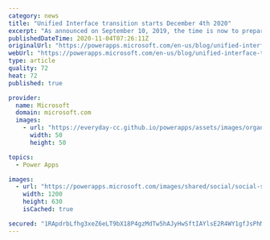 ```yaml
---
category: news
title: "Unified Interface transition starts December 4th 2020"
excerpt: "As announced on September 10, 2019, the time is now to prepare for the move to Unified Interface for Model-driven apps if you are still using the legacy web client.  With less than 1 month to go, you should make the move as soon as possible to Unified Interface. "
publishedDateTime: 2020-11-04T07:26:11Z
originalUrl: "https://powerapps.microsoft.com/en-us/blog/unified-interface-transition-starts-december-4th-2020/"
webUrl: "https://powerapps.microsoft.com/en-us/blog/unified-interface-transition-starts-december-4th-2020/"
type: article
quality: 72
heat: 72
published: true

provider:
  name: Microsoft
  domain: microsoft.com
  images:
    - url: "https://everyday-cc.github.io/powerapps/assets/images/organizations/microsoft.com-50x50.jpg"
      width: 50
      height: 50

topics:
  - Power Apps

images:
  - url: "https://powerapps.microsoft.com/images/shared/social/social-share-post-ignite.png"
    width: 1200
    height: 630
    isCached: true

secured: "1RApdrbLfhg3xeZ6eLT9bX18P4gzMdTw5hAJyHwSftIAYlsE2R4WY1gfJsPhMOULL0fEhzhKEumNbvYYEvvFxGPdnzv3D7jD5Vv7/4ODK1YRWKKr4YnfWCcIh2OX/Jr1GA8RpxofVyn4XbGubXsvePK3FVhlavc/a0IQOiwWBE7ir6oJKdBiDuy9vwKnBNbnAh1f9COBrWwI1s31oUNYhjG3Hl4d+RQoyYtPa7kLRMx7wTMFDmQ8hwpaviMJXebZYU3hrEWD4rjnteg3qHQ3KA0W0Hxyl2i76BAlOV3yLJo1kS0PMlICy6KBZKNniTzju8uwZWe02pGkDtqqU4XrQLm95Jc9UQEQGxitvLkis/8=;x/7o0a33vkGE27hx9GZE9A=="
---
```


